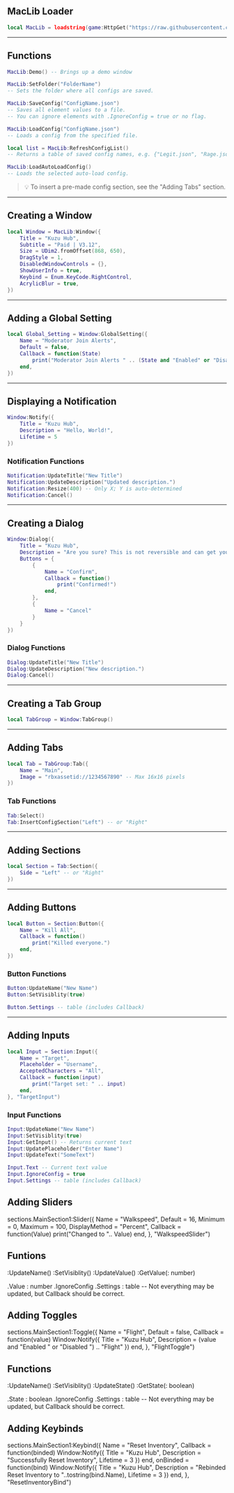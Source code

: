 ## MacLib Loader

```lua
local MacLib = loadstring(game:HttpGet("https://raw.githubusercontent.com/Wuhazua/UI-Libs/main/UI%20Libraries/MacLib/Source"))()
```

---

## Functions

```lua
MacLib:Demo() -- Brings up a demo window

MacLib:SetFolder("FolderName")
-- Sets the folder where all configs are saved.

MacLib:SaveConfig("ConfigName.json")
-- Saves all element values to a file.
-- You can ignore elements with .IgnoreConfig = true or no flag.

MacLib:LoadConfig("ConfigName.json")
-- Loads a config from the specified file.

local list = MacLib:RefreshConfigList()
-- Returns a table of saved config names, e.g. {"Legit.json", "Rage.json"}

MacLib:LoadAutoLoadConfig()
-- Loads the selected auto-load config.
```

> 💡 To insert a pre-made config section, see the "Adding Tabs" section.

---

## Creating a Window

```lua
local Window = MacLib:Window({
    Title = "Kuzu Hub",
    Subtitle = "Paid | V3.12",
    Size = UDim2.fromOffset(868, 650),
    DragStyle = 1,
    DisabledWindowControls = {},
    ShowUserInfo = true,
    Keybind = Enum.KeyCode.RightControl,
    AcrylicBlur = true,
})
```

---

## Adding a Global Setting

```lua
local Global_Setting = Window:GlobalSetting({
    Name = "Moderator Join Alerts",
    Default = false,
    Callback = function(State)
        print("Moderator Join Alerts " .. (State and "Enabled" or "Disabled"))
    end,
})
```

---

## Displaying a Notification

```lua
Window:Notify({
    Title = "Kuzu Hub",
    Description = "Hello, World!",
    Lifetime = 5
})
```

### Notification Functions

```lua
Notification:UpdateTitle("New Title")
Notification:UpdateDescription("Updated description.")
Notification:Resize(400) -- Only X; Y is auto-determined
Notification:Cancel()
```

---

## Creating a Dialog

```lua
Window:Dialog({
    Title = "Kuzu Hub",
    Description = "Are you sure? This is not reversible and can get you banned in up-to-date servers.",
    Buttons = {
        {
            Name = "Confirm",
            Callback = function()
                print("Confirmed!")
            end,
        },
        {
            Name = "Cancel"
        }
    }
})
```

### Dialog Functions

```lua
Dialog:UpdateTitle("New Title")
Dialog:UpdateDescription("New description.")
Dialog:Cancel()
```

---

## Creating a Tab Group

```lua
local TabGroup = Window:TabGroup()
```

---

## Adding Tabs

```lua
local Tab = TabGroup:Tab({
    Name = "Main",
    Image = "rbxassetid://1234567890" -- Max 16x16 pixels
})
```

### Tab Functions

```lua
Tab:Select()
Tab:InsertConfigSection("Left") -- or "Right"
```

---

## Adding Sections

```lua
local Section = Tab:Section({
    Side = "Left" -- or "Right"
})
```

---

## Adding Buttons

```lua
local Button = Section:Button({
    Name = "Kill All",
    Callback = function()
        print("Killed everyone.")
    end,
})
```

### Button Functions

```lua
Button:UpdateName("New Name")
Button:SetVisiblity(true)

Button.Settings -- table (includes Callback)
```

---

## Adding Inputs

```lua
local Input = Section:Input({
    Name = "Target",
    Placeholder = "Username",
    AcceptedCharacters = "All",
    Callback = function(input)
        print("Target set: " .. input)
    end,
}, "TargetInput")
```

### Input Functions

```lua
Input:UpdateName("New Name")
Input:SetVisiblity(true)
Input:GetInput() -- Returns current text
Input:UpdatePlaceholder("Enter Name")
Input:UpdateText("SomeText")

Input.Text -- Current text value
Input.IgnoreConfig = true
Input.Settings -- table (includes Callback)
```

## Adding Sliders
sections.MainSection1:Slider({
	Name = "Walkspeed",
	Default = 16,
	Minimum = 0,
	Maximum = 100,
	DisplayMethod = "Percent",
	Callback = function(Value)
		print("Changed to ".. Value)
	end,
}, "WalkspeedSlider")

## Funtions
:UpdateName(<string>)
:SetVisiblity(<boolean>)
:UpdateValue(<number>)
:GetValue(: number)

.Value : number
.IgnoreConfig <boolean>
.Settings : table -- Not everything may be updated, but Callback should be correct.

## Adding Toggles
sections.MainSection1:Toggle({
	Name = "Flight",
	Default = false,
	Callback = function(value)
		Window:Notify({
			Title = "Kuzu Hub",
			Description = (value and "Enabled " or "Disabled ") .. "Flight"
		})
	end,
}, "FlightToggle")

## Functions
:UpdateName(<string>)
:SetVisiblity(<boolean>)
:UpdateState(<boolean>)
:GetState(: boolean)

.State : boolean
.IgnoreConfig <boolean>
.Settings : table -- Not everything may be updated, but Callback should be correct.

## Adding Keybinds
sections.MainSection1:Keybind({
	Name = "Reset Inventory",
	Callback = function(binded)
		Window:Notify({
			Title = "Kuzu Hub",
			Description = "Successfully Reset Inventory",
			Lifetime = 3
		})
	end,
	onBinded = function(bind)
		Window:Notify({
			Title = "Kuzu Hub",
			Description = "Rebinded Reset Inventory to "..tostring(bind.Name),
			Lifetime = 3
		})
	end,
}, "ResetInventoryBind")


